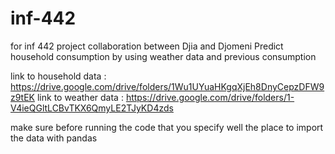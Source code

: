# inf-442
for inf 442 project collaboration between Djia and Djomeni
Predict household consumption by using weather data and previous consumption

link to household data : https://drive.google.com/drive/folders/1Wu1UYuaHKgqXjEh8DnyCepzDFW9z9tEK
link to weather data : https://drive.google.com/drive/folders/1-V4ieQGltLCBvTKX6QmyLE2TJyKD4zds

make sure before running the code that you specify well the place to import the data with pandas
